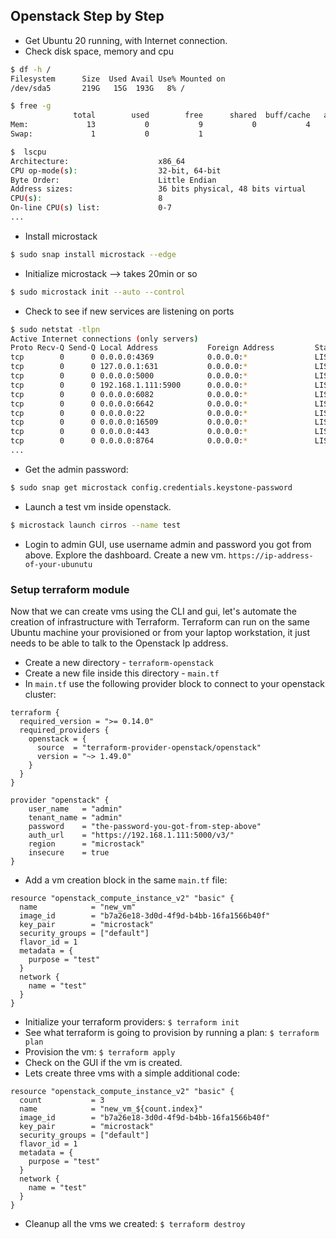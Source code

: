 ## Openstack Step by Step

- Get Ubuntu 20 running, with Internet connection.
- Check disk space, memory and cpu
```bash
$ df -h /
Filesystem      Size  Used Avail Use% Mounted on
/dev/sda5       219G   15G  193G   8% /

$ free -g
              total        used        free      shared  buff/cache   available
Mem:             13           0           9           0           4          12
Swap:             1           0           1

$  lscpu
Architecture:                    x86_64
CPU op-mode(s):                  32-bit, 64-bit
Byte Order:                      Little Endian
Address sizes:                   36 bits physical, 48 bits virtual
CPU(s):                          8
On-line CPU(s) list:             0-7
...
```
- Install microstack
```bash
$ sudo snap install microstack --edge
```
- Initialize microstack --> takes 20min or so
```bash
$ sudo microstack init --auto --control
```
- Check to see if new services are listening on ports
```bash
$ sudo netstat -tlpn
Active Internet connections (only servers)
Proto Recv-Q Send-Q Local Address           Foreign Address         State       PID/Program name
tcp        0      0 0.0.0.0:4369            0.0.0.0:*               LISTEN      19257/epmd
tcp        0      0 127.0.0.1:631           0.0.0.0:*               LISTEN      955/cupsd
tcp        0      0 0.0.0.0:5000            0.0.0.0:*               LISTEN      29484/nginx: master
tcp        0      0 192.168.1.111:5900      0.0.0.0:*               LISTEN      6667/qemu-system-x8
tcp        0      0 0.0.0.0:6082            0.0.0.0:*               LISTEN      26720/python3
tcp        0      0 0.0.0.0:6642            0.0.0.0:*               LISTEN      18015/ovsdb-server
tcp        0      0 0.0.0.0:22              0.0.0.0:*               LISTEN      1217/sshd: /usr/sbi
tcp        0      0 0.0.0.0:16509           0.0.0.0:*               LISTEN      30698/libvirtd
tcp        0      0 0.0.0.0:443             0.0.0.0:*               LISTEN      29484/nginx: master
tcp        0      0 0.0.0.0:8764            0.0.0.0:*               LISTEN      24548/python3
...
```
- Get the admin password:
```bash
$ sudo snap get microstack config.credentials.keystone-password
```
- Launch a test vm inside openstack.
```bash
$ microstack launch cirros --name test
```
- Login to admin GUI, use username admin and password you got from above.  Explore the dashboard. Create a new vm.
`https://ip-address-of-your-ubunutu`

### Setup terraform module
Now that we can create vms using the CLI and gui, let's automate the creation of infrastructure with Terraform.
Terraform can run on the same Ubuntu machine your provisioned or from your laptop workstation, it just needs to be able to talk to the
Openstack Ip address.

- Create a new directory - `terraform-openstack`
- Create a new file inside this directory - `main.tf`
- In `main.tf` use the following provider block to connect to your openstack cluster:
```hcl
terraform {
  required_version = ">= 0.14.0"
  required_providers {
    openstack = {
      source  = "terraform-provider-openstack/openstack"
      version = "~> 1.49.0"
    }
  }
}

provider "openstack" {
    user_name   = "admin"
    tenant_name = "admin"
    password    = "the-password-you-got-from-step-above"
    auth_url    = "https://192.168.1.111:5000/v3/"
    region      = "microstack"
    insecure    = true
}
```
- Add a vm creation block in the same `main.tf` file:
```hcl
resource "openstack_compute_instance_v2" "basic" {
  name            = "new_vm"
  image_id        = "b7a26e18-3d0d-4f9d-b4bb-16fa1566b40f"
  key_pair        = "microstack"
  security_groups = ["default"]
  flavor_id = 1
  metadata = {
    purpose = "test"
  }
  network {
    name = "test"
  }
}
```
- Initialize your terraform providers: `$ terraform init`
- See what terraform is going to provision by running a plan: `$ terraform plan`
- Provision the vm: `$ terraform apply`
- Check on the GUI if the vm is created.
- Lets create three vms with a simple additional code:
```hcl
resource "openstack_compute_instance_v2" "basic" {
  count           = 3
  name            = "new_vm_${count.index}"
  image_id        = "b7a26e18-3d0d-4f9d-b4bb-16fa1566b40f"
  key_pair        = "microstack"
  security_groups = ["default"]
  flavor_id = 1
  metadata = {
    purpose = "test"
  }
  network {
    name = "test"
  }
}
```
- Cleanup all the vms we created: `$ terraform destroy`